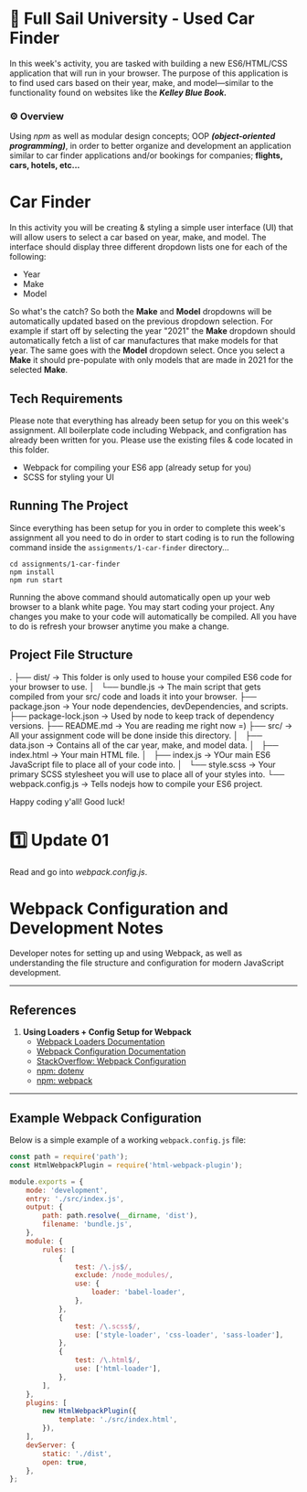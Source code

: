 # 📝 Full Sail University - Used Car Finder

In this week's activity, you are tasked with building a new ES6/HTML/CSS application that will run in your browser. The purpose of this application is to find used cars based on their year, make, and model—similar to the functionality found on websites like the _**Kelley Blue Book.**_

### ⚙️ Overview

Using _npm_ as well as modular design concepts; OOP ***(object-oriented programming)***, in order to better organize and development an application similar to car finder applications and/or bookings for companies; **flights, cars, hotels, etc...**

# Car Finder

In this activity you will be creating & styling a simple user interface (UI) that will allow users to select a car based on year, make, and model. The interface should display three different dropdown lists one for each of the following:

- Year 
- Make 
- Model

So what's the catch? So both the **Make** and **Model** dropdowns will be automatically updated based on the previous dropdown selection. For example if start off by selecting the year "2021" the **Make** dropdown should automatically fetch a list of car manufactures that make models for that year. The same goes with the **Model** dropdown select. Once you select a **Make** it should pre-populate with only models that are made in 2021 for the selected **Make**. 

## Tech Requirements

Please note that everything has already been setup for you on this week's assignment. All boilerplate code including Webpack, and configration has already been written for you. Please use the existing files & code located in this folder.

- Webpack for compiling your ES6 app (already setup for you)
- SCSS for styling your UI 

## Running The Project

Since everything has been setup for you in order to complete this week's assignment all you need to do in order to start coding is to run the following command inside the `assignments/1-car-finder` directory...

    cd assignments/1-car-finder
    npm install
    npm run start

Running the above command should automatically open up your web browser to a blank white page. You may start coding your project. Any changes you make to your code will automatically be compiled. All you have to do is refresh your browser anytime you make a change. 

## Project File Structure

.
├── dist/                 -> This folder is only used to house your compiled ES6 code for your browser to use.
│   └── bundle.js         -> The main script that gets compiled from your src/ code and loads it into your browser. 
├── package.json          -> Your node dependencies, devDependencies, and scripts.
├── package-lock.json     -> Used by node to keep track of dependency versions.
├── README.md             -> You are reading me right now =)
├── src/                  -> All your assignment code will be done inside this directory.
│   ├── data.json         -> Contains all of the car year, make, and model data.
│   ├── index.html        -> Your main HTML file.
│   ├── index.js          -> YOur main ES6 JavaScript file to place all of your code into.
│   └── style.scss        -> Your primary SCSS stylesheet you will use to place all of your styles into.
└── webpack.config.js     -> Tells nodejs how to compile your ES6 project.



Happy coding y'all! Good luck!

# 1️⃣ Update 01

Read and go into _webpack.config.js_. 

# Webpack Configuration and Development Notes

Developer notes for setting up and using Webpack, as well as understanding the file structure and configuration for modern JavaScript development.

---

## References

1. **Using Loaders + Config Setup for Webpack**  
   - [Webpack Loaders Documentation](https://webpack.js.org/concepts/loaders/#using-loaders)  
   - [Webpack Configuration Documentation](https://webpack.js.org/concepts/configuration/)  
   - [StackOverflow: Webpack Configuration](https://stackoverflow.com/questions/39098423/webpack-configuration)  
   - [npm: dotenv](https://www.npmjs.com/package/dotenv)  
   - [npm: webpack](https://www.npmjs.com/package/webpack)  

---

## Example Webpack Configuration

Below is a simple example of a working `webpack.config.js` file:

```javascript
const path = require('path'); 
const HtmlWebpackPlugin = require('html-webpack-plugin'); 

module.exports = {
    mode: 'development',
    entry: './src/index.js',
    output: {
        path: path.resolve(__dirname, 'dist'), 
        filename: 'bundle.js', 
    },
    module: {
        rules: [
            {
                test: /\.js$/, 
                exclude: /node_modules/,
                use: {
                    loader: 'babel-loader',
                },
            },
            {
                test: /\.scss$/, 
                use: ['style-loader', 'css-loader', 'sass-loader'],
            },
            {
                test: /\.html$/, 
                use: ['html-loader'],
            },
        ],
    },
    plugins: [
        new HtmlWebpackPlugin({
            template: './src/index.html',
        }),
    ],
    devServer: {
        static: './dist', 
        open: true,
    },
};
